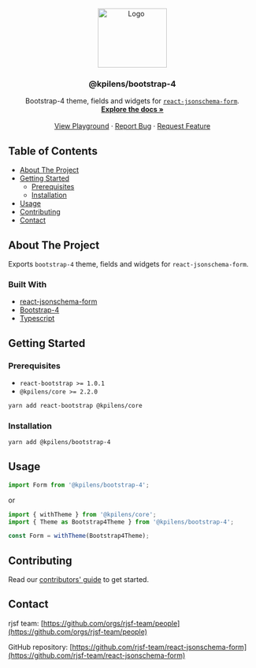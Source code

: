 <!-- PROJECT LOGO -->
<br />
<p align="center">
  <a href="https://github.com/rjsf-team/react-jsonschema-form">
    <img src="./react-bootstrap-4-logo.png" alt="Logo" width="140" height="120">
  </a>

  <h3 align="center">@kpilens/bootstrap-4</h3>

  <p align="center">
  Bootstrap-4 theme, fields and widgets for <a href="https://github.com/mozilla-services/react-jsonschema-form/"><code>react-jsonschema-form</code></a>.
    <br />
    <a href="https://react-jsonschema-form.readthedocs.io/en/latest/"><strong>Explore the docs »</strong></a>
    <br />
    <br />
   <a href="https://rjsf-team.github.io/react-jsonschema-form/">View Playground</a>
    ·
    <a href="https://github.com/rjsf-team/react-jsonschema-form/issues">Report Bug</a>
    ·
    <a href="https://github.com/rjsf-team/react-jsonschema-form/issues">Request Feature</a>
  </p>
</p>

<!-- TABLE OF CONTENTS -->

## Table of Contents

- [About The Project](#about-the-project)
- [Getting Started](#getting-started)
  - [Prerequisites](#prerequisites)
  - [Installation](#installation)
- [Usage](#usage)
- [Contributing](#contributing)
- [Contact](#contact)

<!-- ABOUT THE PROJECT -->

## About The Project


Exports `bootstrap-4` theme, fields and widgets for `react-jsonschema-form`.

### Built With

- [react-jsonschema-form](https://github.com/mozilla-services/react-jsonschema-form/)
- [Bootstrap-4](https://getbootstrap.com/docs/4.0/)
- [Typescript](https://www.typescriptlang.org/)

<!-- GETTING STARTED -->

## Getting Started

### Prerequisites

- `react-bootstrap >= 1.0.1`
- `@kpilens/core >= 2.2.0`

```bash
yarn add react-bootstrap @kpilens/core
```

### Installation

```bash
yarn add @kpilens/bootstrap-4
```

## Usage

```js
import Form from '@kpilens/bootstrap-4';
```

or

```js
import { withTheme } from '@kpilens/core';
import { Theme as Bootstrap4Theme } from '@kpilens/bootstrap-4';

const Form = withTheme(Bootstrap4Theme);
```

<!-- CONTRIBUTING -->

## Contributing

Read our [contributors' guide](https://react-jsonschema-form.readthedocs.io/en/latest/contributing/) to get started.

<!-- CONTACT -->

## Contact

rjsf team: [https://github.com/orgs/rjsf-team/people](https://github.com/orgs/rjsf-team/people)

GitHub repository: [https://github.com/rjsf-team/react-jsonschema-form](https://github.com/rjsf-team/react-jsonschema-form)

<!-- MARKDOWN LINKS & IMAGES -->
<!-- https://www.markdownguide.org/basic-syntax/#reference-style-links -->

[build-shield]: https://github.com/rjsf-team/react-jsonschema-form/workflows/CI/badge.svg
[build-url]: https://github.com/rjsf-team/react-jsonschema-form/actions
[contributors-shield]: https://img.shields.io/github/contributors/rjsf-team/react-jsonschema-form.svg
[contributors-url]: https://github.com/rjsf-team/react-jsonschema-form/graphs/contributors
[license-shield]: https://img.shields.io/badge/license-Apache%202.0-blue.svg?style=flat-square
[license-url]: https://choosealicense.com/licenses/apache-2.0/
[npm-shield]: https://img.shields.io/npm/v/@kpilens/bootstrap-4/latest.svg?style=flat-square
[npm-url]: https://www.npmjs.com/package/@kpilens/bootstrap-4
[npm-dl-shield]: https://img.shields.io/npm/dm/@kpilens/bootstrap-4.svg?style=flat-square
[npm-dl-url]: https://www.npmjs.com/package/@kpilens/bootstrap-4
[product-screenshot]: https://raw.githubusercontent.com/rjsf-team/react-jsonschema-form/59a8206e148474bea854bbb004f624143fbcbac8/packages/bootstrap-4/screenshot.png
